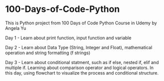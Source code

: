 # 100-Days-of-Code-Python
This is Python project from 100 Days of Code Python Course in Udemy by Angela Yu

Day 1 - Learn about print function, input function and variable 

Day 2 - Learn about Data Type (String, Integer and Float), mathematical operation and string formatting (f strings)

Day 3 - Learn about conditional statment, such as if else, nested if, elif and multiple if. Learning about comparison operator and logical operators. In this day, using flowchart to visualize the process and conditional structure.
